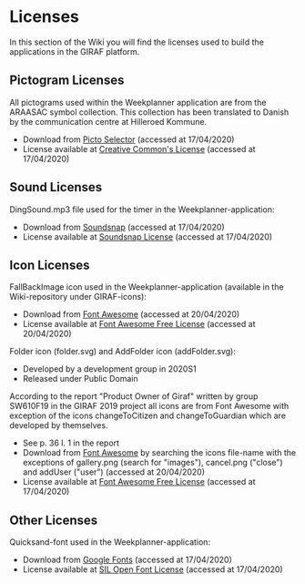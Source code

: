 # Licenses
In this section of the Wiki you will find the licenses used to build the applications in the GIRAF platform. 

## Pictogram Licenses
All pictograms used within the Weekplanner application are from the ARAASAC symbol collection. This collection has been translated to Danish by the communication centre at Hilleroed Kommune. <br>
- Download from [Picto Selector](https://www.kc-hil.dk/viden-og-udvikling-mega/paedagogisk-materiale/picto-selector) (accessed at 17/04/2020) <br>
- License available at [Creative Common's License](https://creativecommons.org/licenses/?lang=da) (accessed at 17/04/2020) <br>

## Sound Licenses
DingSound.mp3 file used for the timer in the Weekplanner-application: <br>
- Download from [Soundsnap](https://www.soundsnap.com/8bit_status_point_39_wav) (accessed at 17/04/2020) <br>
- License available at [Soundsnap License](https://www.soundsnap.com/licence) (accessed at 17/04/2020) <br>

## Icon Licenses 
FallBackImage icon used in the Weekplanner-application (available in the Wiki-repository under GIRAF-icons): <br>
- Download from [Font Awesome](https://fontawesome.com/icons/image?style=regular) (accessed at 20/04/2020) <br>
- License available at [Font Awesome Free License](https://fontawesome.com/license/free) (accessed at 20/04/2020) <br>

Folder icon (folder.svg) and AddFolder icon (addFolder.svg): <br>
- Developed by a development group in 2020S1 <br>
- Released under Public Domain <br>

According to the report "Product Owner of Giraf" written by group SW610F19 in the GIRAF 2019 project all icons are from Font Awesome with exception of the icons changeToCitizen and changeToGuardian which are developed by themselves. <br>
- See p. 36 l. 1 in the report <br>
- Download from [Font Awesome](https://fontawesome.com) by searching the icons file-name with the exceptions of gallery.png (search for "images"), cancel.png ("close") and addUser ("user") (accessed at 20/04/2020) <br>
- License available at [Font Awesome Free License](https://fontawesome.com/license/free) (accessed at 17/04/2020) <br>

## Other Licenses
Quicksand-font used in the Weekplanner-application: <br>
- Download from [Google Fonts](https://fonts.google.com/specimen/Quicksand) (accessed at 17/04/2020) <br>
- License available at [SIL Open Font License](https://scripts.sil.org/cms/scripts/page.php?site_id=nrsi&id=OFL) (accessed at 17/04/2020) <br>
